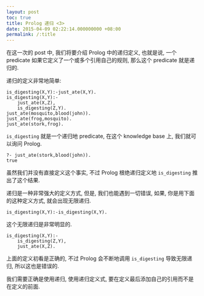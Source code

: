 ```yaml
---
layout: post
toc: true
title: Prolog 递归 <3>
date: 2015-04-09 02:22:14.000000000 +08:00
permalink: /:title
---
```





在这一次的 post 中, 我们将要介绍 Prolog 中的递归定义, 也就是说, 一个 predicate 如果它定义了一个或多个引用自己的规则, 那么这个 predicate 就是递归的.

递归的定义非常地简单:

~~~
is_digesting(X,Y):-just_ate(X,Y).
is_digesting(X,Y):-
    just_ate(X,Z),
    is_digesting(Z,Y).
just_ate(mosquito,blood(john)).
just_ate(frog,mosquito).
just_ate(stork,frog).
~~~

`is_digesting` 就是一个递归地 predicate, 在这个 knowledge base 上, 我们就可以询问 Prolog.

~~~
?- just_ate(stork,blood(john)).
true
~~~

虽然我们并没有直接定义这个事实, 不过 Prolog 根绝递归定义地 `is_digesting` 推出了这个结果.

递归是一种非常强大的定义方式, 但是, 我们也能遇到一切错误, 如果, 你是用下面的这种定义方式, 就会出现无限递归.

~~~
is_digesting(X,Y):-is_digesting(X,Y).
~~~

这个无限递归是非常明显的.

~~~
is_digesting(X,Y):-
    is_digesting(Z,Y),
    just_ate(X,Z).
~~~

上面的定义初看是正确的, 不过 Prolog 会不断地调用 `is_digesting` 导致无限递归, 所以这也是错误的.

我们需要正确是使用递归, 使用递归定义式, 要在定义最后添加自己的引用而不是在定义的前面.

